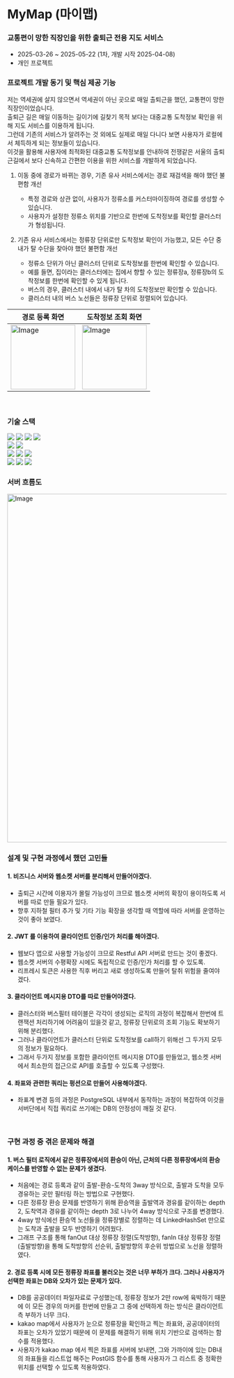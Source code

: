 # MyMap (마이맵) 
### 교통편이 망한 직장인을 위한 출퇴근 전용 지도 서비스
 - 2025-03-26 ~ 2025-05-22 (1차, 개발 시작 2025-04-08)
 - 개인 프로젝트

### 프로젝트 개발 동기 및 핵심 제공 기능 
저는 역세권에 살지 않으면서 역세권이 아닌 곳으로 매일 출퇴근을 했던, 교통편이 망한 직장인이었습니다.<br>
출퇴근 길은 매일 이동하는 길이기에 길찾기 목적 보다는 대중교통 도착정보 확인을 위해 지도 서비스를 이용하게 됩니다. <br>
그런데 기존의 서비스가 알려주는 것 외에도 실제로 매일 다니다 보면 사용자가 로컬에서 체득하게 되는 정보들이 있습니다. <br>
이것을 활용해 사용자에 최적화된 대중교통 도착정보를 안내하여 전쟁같은 서울의 출퇴근길에서 보다 신속하고 간편한 이용을 위한 서비스를 개발하게 되었습니다. 

1. 이동 중에 경로가 바뀌는 경우, 기존 유사 서비스에서는 경로 재검색을 해야 했던 불편함 개선
   - 특정 경로와 상관 없이, 사용자가 정류소를 커스터마이징하여 경로를 생성할 수 있습니다.
   - 사용자가 설정한 정류소 위치를 기반으로 한번에 도착정보를 확인할 클러스터가 형성됩니다. 
   
3. 기존 유사 서비스에서는 정류장 단위로만 도착정보 확인이 가능했고, 모든 수단 중 내가 탈 수단을 찾아야 했던 불편함 개선
   - 정류소 단위가 아닌 클러스터 단위로 도착정보를 한번에 확인할 수 있습니다.
   - 예를 들면, 집이라는 클러스터에는 집에서 향할 수 있는 정류장a, 정류장b의 도착정보를 한번에 확인할 수 있게 됩니다. 
   - 버스의 경우, 클러스터 내에서 내가 탈 차의 도착정보만 확인할 수 있습니다.
   - 클러스터 내의 버스 노선들은 정류장 단위로 정렬되어 있습니다. 
  
| 경로 등록 화면 | 도착정보 조회 화면 |
|------|------|
| <img width="148" alt="Image" src="https://github.com/user-attachments/assets/ad3e1e76-4f80-472b-bd3a-6121454eba4c" /> | <img width="148" alt="Image" src="https://github.com/user-attachments/assets/3b901b0d-d9f9-4dfb-96d4-e79039d22b7d" /> |

<br>

### 기술 스택
<span><img src="https://img.shields.io/badge/Springboot-6DB33F?style=flat&logo=springboot&logoColor=white"/></span>
<span><img src="https://img.shields.io/badge/JWT-6DB33F?style=flat&logo=JWT&logoColor=white"/></span>
<span><img src="https://img.shields.io/badge/FastAPI-009688?style=flat&logo=FastAPI&logoColor=white"/></span>
<span><img src="https://img.shields.io/badge/WebSocket-009688?style=flat&logo=WebSocket&logoColor=white"/></span><br>
<span><img src="https://img.shields.io/badge/PostgreSQL-4169E1?style=flat&logo=PostgreSQL&logoColor=white">
<span><img src="https://img.shields.io/badge/PostGIS-4169E1?style=flat&logo=PostGIS&logoColor=white"><br>
<span><img src="https://img.shields.io/badge/HTML5-E34F26?style=flat&logo=Html&logoColor=white">
<span><img src="https://img.shields.io/badge/CSS3-1572B6?style=flat&logo=CSS&logoColor=white">
<span><img src="https://img.shields.io/badge/Javascript-F7DF1E?logo=javascript&logoColor=white"/></span><br>
<span><img src="https://img.shields.io/badge/공공데이터포털 OpenAPI-gray"/></span>
<span><img src="https://img.shields.io/badge/서울열린데이터광장 OpenAPI-gray"/></span>
<span><img src="https://img.shields.io/badge/kakao map API-gray"/></span>



### 서버 흐름도
<img width="800" alt="Image" src="https://github.com/user-attachments/assets/85f08e04-e133-432f-9933-68e41e0fbe4d" />

<br>

### 설계 및 구현 과정에서 했던 고민들 
#### 1. 비즈니스 서버와 웹소켓 서버를 분리해서 만들어야겠다.
  - 출퇴근 시간에 이용자가 몰릴 가능성이 크므로 웹소켓 서버의 확장이 용이하도록 서버를 따로 만들 필요가 있다.
  - 향후 지하철 필터 추가 및 기타 기능 확장을 생각할 때 역할에 따라 서버를 운영하는 것이 좋아 보였다. 
#### 2. JWT 를 이용하여 클라이언트 인증/인가 처리를 해야겠다.
  - 웹보다 앱으로 사용할 가능성이 크므로 Restful API 서버로 만드는 것이 좋겠다.
  - 웹소켓 서버의 수평확장 시에도 독립적으로 인증/인가 처리를 할 수 있도록.
  - 리프레시 토큰은 사용한 직후 버리고 새로 생성하도록 만들어 탈취 위험을 줄여야 겠다.
#### 3. 클라이언트 메시지용 DTO를 따로 만들어야겠다. 
  - 클러스터와 버스필터 테이블은 각각이 생성되는 로직의 과정이 복잡해서 한번에 트랜잭션 처리하기에 어려움이 있을것 같고, 정류장 단위로의 조회 기능도 확보하기 위해 분리했다.
  - 그러나 클라이언트가 클러스터 단위로 도착정보를 call하기 위해선 그 두가지 모두의 정보가 필요하다.
  - 그래서 두가지 정보를 포함한 클라이언트 메시지용 DTO를 만들었고, 웹소켓 서버에서 최소한의 접근으로 API를 호출할 수 있도록 구성했다.
#### 4. 좌표와 관련한 쿼리는 펑션으로 만들어 사용해야겠다.
  - 좌표계 변경 등의 과정은 PostgreSQL 내부에서 동작하는 과정이 복잡하여 이것을 서버단에서 직접 쿼리로 쓰기에는 DB의 안정성이 깨질 것 같다.

<br>

### 구현 과정 중 겪은 문제와 해결
#### 1. 버스 필터 로직에서 같은 정류장에서의 환승이 아닌, 근처의 다른 정류장에서의 환승 케이스를 반영할 수 없는 문제가 생겼다.
 - 처음에는 경로 등록과 같이 출발-환승-도착의 3way 방식으로, 출발과 도착을 모두 경유하는 곳만 필터링 하는 방법으로 구현했다. 
 - 다른 정류장 환승 문제를 반영하기 위해 환승역을 출발역과 경유를 같이하는 depth 2, 도착역과 경유를 같이하는 depth 3로 나누어 4way 방식으로 구조를 변경했다.
 - 4way 방식에선 환승역 노선들을 정류장별로 정렬하는 데 LinkedHashSet 만으로는 도착과 출발을 모두 반영하기 어려웠다.
 - 그래프 구조를 통해 fanOut 대상 정류장 정렬(도착방향), fanIn 대상 정류장 정렬(출발방향)을 통해 도착방향의 선순위, 출발방향의 후순위 방법으로 노선을 정렬하였다.
   
#### 2. 경로 등록 시에 모든 정류장 좌표를 불러오는 것은 너무 부하가 크다. 그러나 사용자가 선택한 좌표는 DB와 오차가 있는 문제가 있다.
 - DB를 공공데이터 파일자료로 구성했는데, 정류장 정보가 2만 row에 육박하기 때문에 이 모든 경우의 마커를 한번에 만들고 그 중에 선택하게 하는 방식은 클라이언트 측 부하가 너무 크다.
 - kakao map에서 사용자가 눈으로 정류장을 확인하고 찍는 좌표와, 공공데이터의 좌표는 오차가 있었기 때문에 이 문제를 해결하기 위해 위치 기반으로 검색하는 함수를 적용했다.
 - 사용자가 kakao map 에서 찍은 좌표를 서버에 보내면, 그와 가까이에 있는 DB내의 좌표들을 리스트업 해주는 PostGIS 함수를 통해 사용자가 그 리스트 중 정확한 위치를 선택할 수 있도록 적용하였다. 

